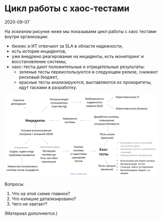 # Цикл работы с хаос-тестами

2020-09-07

На эскизном рисунке ниже мы показываем цикл работы с хаос тестами
внутри организации: 

- бизнес и ИТ отвечают за SLA в области надежности, 
- есть история инцидентов,
- уже внедрено реагирование на инциденты, есть мониторинг и восстановление системы,
- хаос-тесты дают положительные и отрицательные результаты:
  - зеленые тесты переиспользуются в следующем релизе, снижают рисковый бюджет,
  - красные тесты анализируются, выставляются их проиоритеты, идут тасками в разработку.

![](../images/workflow.png)

Вопросы:

1. Что на этой схеме главное?
2. Что излишне детализировано?
3. Чего не хватает?

(Материал дополняется.)